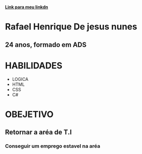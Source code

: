 [**Link para meu linkdn**](https://www.linkedin.com/in/rafael-h-158164119)

# Rafael Henrique De jesus nunes
## 24 anos, formado em ADS

# HABILIDADES
+ LOGICA
+ HTML
+ CSS
+ C#

# OBEJETIVO
## Retornar a aréa de T.I
### Conseguir um emprego estavel na aréa
